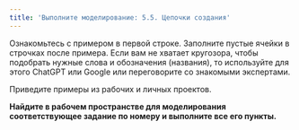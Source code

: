 ```yaml
---
title: 'Выполните моделирование: 5.5. Цепочки создания'
---
```


Ознакомьтесь с примером в первой строке. Заполните пустые ячейки в
строчках после примера. Если вам не хватает кругозора, чтобы подобрать
нужные слова и обозначения (названия), то используйте для этого ChatGPT
или Google или переговорите со знакомыми экспертами.

Приведите примеры из рабочих и личных проектов.

**Найдите в рабочем пространстве для моделирования соответствующее
задание по номеру и выполните все его пункты.**
